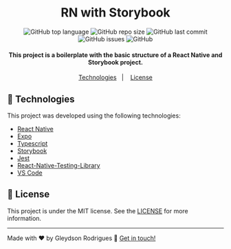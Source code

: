 <h1 align="center">
    RN with Storybook
</h1>

<p align="center">
  <img alt="GitHub top language" src="https://img.shields.io/github/languages/top/gleydson/rn-with-storybook">

  <img alt="GitHub repo size" src="https://img.shields.io/github/repo-size/gleydson/rn-with-storybook">

  <img alt="GitHub last commit" src="https://img.shields.io/github/last-commit/gleydson/rn-with-storybook">

  <img alt="GitHub issues" src="https://img.shields.io/github/issues/gleydson/rn-with-storybook">

  <img alt="GitHub" src="https://img.shields.io/github/license/gleydson/rn-with-storybook">
</p>

<h4 align="center">
  This project is a boilerplate with the basic structure of a React Native and Storybook project.
</h4>

<p align="center">
  <a href="#rocket-technologies">Technologies</a>&nbsp;&nbsp;&nbsp;|&nbsp;&nbsp;&nbsp;
  <a href="#memo-license">License</a>
</p>

## :rocket: Technologies

This project was developed using the following technologies:

- [React Native](https://reactnative.dev/)
- [Expo](https://expo.io/)
- [Typescript](https://www.typescriptlang.org)
- [Storybook](https://storybook.js.org/)
- [Jest](https://jestjs.io/)
- [React-Native-Testing-Library](https://callstack.github.io/react-native-testing-library/)
- [VS Code](https://code.visualstudio.com/)

## :memo: License

This project is under the MIT license. See the [LICENSE](https://github.com/gleydson/rn-with-storybook/blob/master/LICENSE) for more information.

---

Made with ♥ by Gleydson Rodrigues :wave: [Get in touch!](https://www.linkedin.com/in/gleydsonsr/)